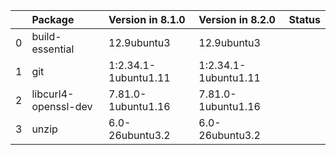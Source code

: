 <!-- markdown-link-check-disable -->

|    | Package              | Version in 8.1.0     | Version in 8.2.0     | Status   |
|---:|:---------------------|:---------------------|:---------------------|:---------|
|  0 | build-essential      | 12.9ubuntu3          | 12.9ubuntu3          |          |
|  1 | git                  | 1:2.34.1-1ubuntu1.11 | 1:2.34.1-1ubuntu1.11 |          |
|  2 | libcurl4-openssl-dev | 7.81.0-1ubuntu1.16   | 7.81.0-1ubuntu1.16   |          |
|  3 | unzip                | 6.0-26ubuntu3.2      | 6.0-26ubuntu3.2      |          |